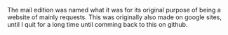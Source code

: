 The mail edition was named what it was for its original purpose of being a website of mainly requests. This was originally also made on google sites, until I quit for a long time until comming back to this on github.
